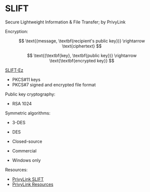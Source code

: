 # SLIFT

Secure Lightweight Information & File Transfer; by PrivyLink

Encryption:

$$
\text{(message, \textbf{recipient's public key})} \rightarrow \text{ciphertext}
$$

$$
\text{(\textbf{key}, \textbf{public key})} \rightarrow \text{\textbf{encrypted key}}
$$

[SLIFT-Ez](https://privylink.com/products/sliftez.htm)
* PKCS#11 keys
* PKCS#7 signed and encrypted file format

Public key cryptography:
* RSA 1024

Symmetric algorithms:
* 3-DES
* DES


* Closed-source
* Commercial
* Windows only

Resources:
* [PrivyLink SLIFT](https://privylink.com/products/slift.htm)
* [PrivyLink Resources](https://www.privylink.com/resources/whitepapers.htm)
